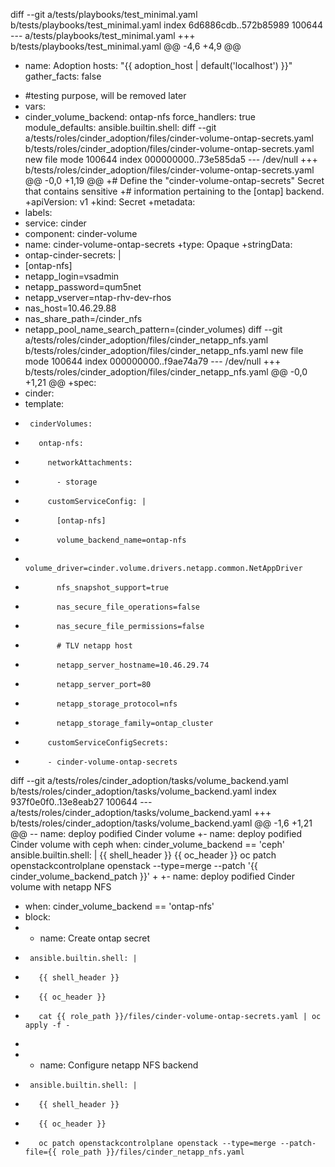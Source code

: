 diff --git a/tests/playbooks/test_minimal.yaml b/tests/playbooks/test_minimal.yaml
index 6d6886cdb..572b85989 100644
--- a/tests/playbooks/test_minimal.yaml
+++ b/tests/playbooks/test_minimal.yaml
@@ -4,6 +4,9 @@
 - name: Adoption
   hosts: "{{ adoption_host | default('localhost') }}"
   gather_facts: false
+  #testing purpose, will be removed later
+  vars:
+    cinder_volume_backend: ontap-nfs
   force_handlers: true
   module_defaults:
     ansible.builtin.shell:
diff --git a/tests/roles/cinder_adoption/files/cinder-volume-ontap-secrets.yaml b/tests/roles/cinder_adoption/files/cinder-volume-ontap-secrets.yaml
new file mode 100644
index 000000000..73e585da5
--- /dev/null
+++ b/tests/roles/cinder_adoption/files/cinder-volume-ontap-secrets.yaml
@@ -0,0 +1,19 @@
+# Define the "cinder-volume-ontap-secrets" Secret that contains sensitive
+# information pertaining to the [ontap] backend.
+apiVersion: v1
+kind: Secret
+metadata:
+  labels:
+    service: cinder
+    component: cinder-volume
+  name: cinder-volume-ontap-secrets
+type: Opaque
+stringData:
+  ontap-cinder-secrets: |
+    [ontap-nfs]
+    netapp_login=vsadmin
+    netapp_password=qum5net
+    netapp_vserver=ntap-rhv-dev-rhos
+    nas_host=10.46.29.88
+    nas_share_path=/cinder_nfs
+    netapp_pool_name_search_pattern=(cinder_volumes)
diff --git a/tests/roles/cinder_adoption/files/cinder_netapp_nfs.yaml b/tests/roles/cinder_adoption/files/cinder_netapp_nfs.yaml
new file mode 100644
index 000000000..f9ae74a79
--- /dev/null
+++ b/tests/roles/cinder_adoption/files/cinder_netapp_nfs.yaml
@@ -0,0 +1,21 @@
+spec:
+  cinder:
+    template:
+      cinderVolumes:
+        ontap-nfs:
+          networkAttachments:
+            - storage
+          customServiceConfig: |
+            [ontap-nfs]
+            volume_backend_name=ontap-nfs
+            volume_driver=cinder.volume.drivers.netapp.common.NetAppDriver
+            nfs_snapshot_support=true
+            nas_secure_file_operations=false
+            nas_secure_file_permissions=false
+            # TLV netapp host
+            netapp_server_hostname=10.46.29.74
+            netapp_server_port=80
+            netapp_storage_protocol=nfs
+            netapp_storage_family=ontap_cluster
+          customServiceConfigSecrets:
+          - cinder-volume-ontap-secrets
diff --git a/tests/roles/cinder_adoption/tasks/volume_backend.yaml b/tests/roles/cinder_adoption/tasks/volume_backend.yaml
index 937f0e0f0..13e8eab27 100644
--- a/tests/roles/cinder_adoption/tasks/volume_backend.yaml
+++ b/tests/roles/cinder_adoption/tasks/volume_backend.yaml
@@ -1,6 +1,21 @@
-- name: deploy podified Cinder volume
+- name: deploy podified Cinder volume with ceph
   when: cinder_volume_backend == 'ceph'
   ansible.builtin.shell: |
     {{ shell_header }}
     {{ oc_header }}
     oc patch openstackcontrolplane openstack --type=merge --patch '{{ cinder_volume_backend_patch }}'
+
+- name: deploy podified Cinder volume with netapp NFS
+  when: cinder_volume_backend == 'ontap-nfs'
+  block:
+    - name: Create ontap secret
+      ansible.builtin.shell: |
+        {{ shell_header }}
+        {{ oc_header }}
+        cat {{ role_path }}/files/cinder-volume-ontap-secrets.yaml | oc apply -f -
+
+    - name: Configure netapp NFS backend
+      ansible.builtin.shell: |
+        {{ shell_header }}
+        {{ oc_header }}
+        oc patch openstackcontrolplane openstack --type=merge --patch-file={{ role_path }}/files/cinder_netapp_nfs.yaml
